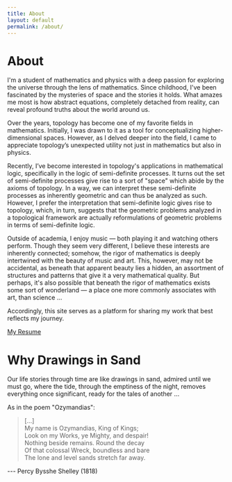 ```yaml
---
title: About
layout: default
permalink: /about/
---
```


# About

I'm a student of mathematics and physics with a deep passion for exploring the universe through the lens of mathematics. Since childhood, I've been fascinated by the mysteries of space and the stories it holds. What amazes me most is how abstract equations, completely detached from reality, can reveal profound truths about the world around us.

Over the years, topology has become one of my favorite fields in mathematics.
Initially, I was drawn to it as a tool for conceptualizing higher-dimensional spaces.
However, as I delved deeper into the field, I came to appreciate topology’s unexpected utility not just in mathematics but also in physics.

Recently, I’ve become interested in topology's applications in mathematical logic, specifically in the logic of semi-definite processes.
It turns out the set of semi-definite processes give rise to a sort of "space" which abide by the axioms of topology.
In a way, we can interpret these semi-definite processes as inherently geometric and can thus be analyzed as such.
However, I prefer the interpretation that semi-definite logic gives rise to topology, which, in turn, suggests that the geometric problems analyzed in a topological framework are actually reformulations of geometric problems in terms of semi-definite logic.

<!---
So on this topic of changing the world, in the fall of 2024, I had the wonderful opportunity of participating in a project that aimed to uncover the theoretical capabilities of quantum computing.
Whilst the first viable quantum computer is still possibly decades in the future, as humans, we can't help but be curious about its potential to transform the future.
This opportunity provided me with a great window into this field, that sat quite foreign to me, and an insight into what is to come in the future. -->

Outside of academia, I enjoy music — both playing it and watching others perform.
Though they seem very different, I believe these interests are inherently connected; somehow, the rigor of mathematics is deeply intertwined with the beauty of music and art.
This, however, may not be accidental, as beneath that apparent beauty lies a hidden, an assortment of structures and patterns that give it a very mathematical quality.
But perhaps, it's also possible that beneath the rigor of mathematics exists some sort of wonderland — a place one more commonly associates with art, than science ...

Accordingly, this site serves as a platform for sharing my work that best reflects my journey.

[My Resume]({{site.baseurl}}/assets/Resume.pdf)

# Why Drawings in Sand

Our life stories through time are like drawings in sand, 
admired until we must go, where the tide, through the emptiness of the night,
removes everything once significant, ready for the tales of another ...

As in the poem "Ozymandias":

>[...]\
>My name is Ozymandias, King of Kings;\
>Look on my Works, ye Mighty, and despair!\
>Nothing beside remains. Round the decay\
>Of that colossal Wreck, boundless and bare\
>The lone and level sands stretch far away.

--- Percy Bysshe Shelley (1818)

